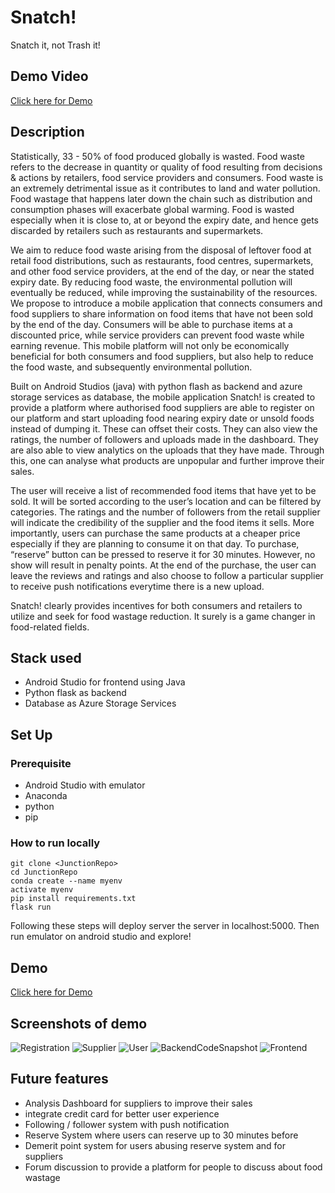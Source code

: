 # Snatch!
Snatch it, not Trash it!

## Demo Video
[Click here for Demo](https://youtu.be/eoxcpPwsVTQ
)

## Description
Statistically, 33 - 50% of food produced globally is wasted. Food waste refers to the decrease in quantity or quality of food resulting from decisions & actions by retailers, food service providers and consumers. Food waste is an extremely detrimental issue as it contributes to land and water pollution. Food wastage that happens later down the chain such as distribution and consumption phases will exacerbate global warming. Food is wasted especially when it is close to, at or beyond the expiry date, and hence gets discarded by retailers such as restaurants and supermarkets.

We aim to reduce food waste arising from the disposal of leftover food at retail food distributions, such as restaurants, food centres, supermarkets, and other food service providers, at the end of the day, or near the stated expiry date. By reducing food waste, the environmental pollution will eventually be reduced, while improving the sustainability of the resources. We propose to introduce a mobile application that connects consumers and food suppliers to share information on food items that have not been sold by the end of the day. Consumers will be able to purchase items at a discounted price, while service providers can prevent food waste while earning revenue. This mobile platform will not only be economically beneficial for both consumers and food suppliers, but also help to reduce the food waste, and subsequently environmental pollution.

Built on Android Studios (java) with python flash as backend and azure storage services as database, the mobile application Snatch! is created to provide a platform where authorised food suppliers are able to register on our platform and start uploading food nearing expiry date or unsold foods instead of dumping it. These can offset their costs. They can also view the ratings, the number of followers and uploads made in the dashboard. They are also able to view analytics on the uploads that they have made. Through this, one can analyse what products are unpopular and further improve their sales. 

The user will receive a list of recommended food items that have yet to be sold. It will be sorted according to the user’s location and can be filtered by categories. The ratings and the number of followers from the retail supplier will indicate the credibility of the supplier and the food items it sells. More importantly, users can purchase the same products at a cheaper price especially if they are planning to consume it on that day. To purchase, “reserve” button can be pressed to reserve it for 30 minutes. However, no show will result in penalty points. At the end of the purchase, the user can leave the reviews and ratings and also choose to follow a particular supplier to receive push notifications everytime there is a new upload.

Snatch! clearly provides incentives for both consumers and retailers to utilize and seek for food wastage reduction. It  surely  is a game changer in food-related fields. 


## Stack used
- Android Studio for frontend using Java
- Python flask as backend 
- Database as Azure Storage Services


## Set Up
### Prerequisite
- Android Studio with emulator
- Anaconda
- python
- pip

### How to run locally 
```
git clone <JunctionRepo>
cd JunctionRepo
conda create --name myenv
activate myenv
pip install requirements.txt
flask run
```
Following these steps will deploy server the server in localhost:5000. Then run emulator on android studio and explore!


## Demo
[Click here for Demo]()

## Screenshots of demo

![Registration](https://user-images.githubusercontent.com/42865415/85217026-b9c3da80-b3be-11ea-855c-5bdfc4bfd041.png)
![Supplier](https://user-images.githubusercontent.com/42865415/85217027-bcbecb00-b3be-11ea-9ac0-f06e1efa59a5.png)
![User](https://user-images.githubusercontent.com/42865415/85217029-bdeff800-b3be-11ea-9e26-ffed8d1c0a48.png)
![BackendCodeSnapshot](https://user-images.githubusercontent.com/42865415/85217031-bfb9bb80-b3be-11ea-9d8d-56ff67b0ef1b.png)
![Frontend](https://user-images.githubusercontent.com/42865415/85217034-c0eae880-b3be-11ea-84d5-25855e7691fd.png)





## Future features
- Analysis Dashboard for suppliers to improve their sales
- integrate credit card for better user experience
- Following / follower system with push notification
- Reserve System where users can reserve up to 30 minutes before 
- Demerit point system for users abusing reserve system and for suppliers
- Forum discussion to provide a platform for people to discuss about food wastage









 
 
 
 
 
